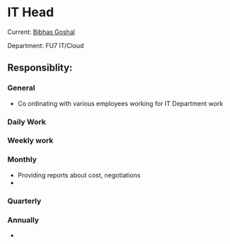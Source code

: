 # IT  Head

Current: [Bibhas Goshal](https://shoppre-tech.github.io/docs/employees/bibhas-goshal.html#)

Department: FU7 IT/Cloud

## Responsiblity:

### General
- Co ordinating with various employees working for IT Department work

### Daily Work

### Weekly work

### Monthly
- Providing reports about cost, negotiations
- 
### Quarterly

### Annually
- 

